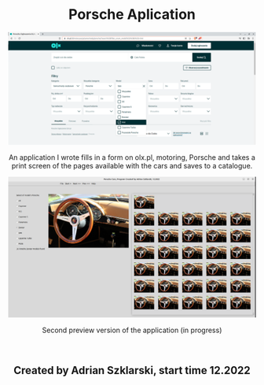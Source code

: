 <h1 align="center">Porsche Aplication</h1>

<img src="images/olx.png" alt="OlxPage">
<br>

<p style="text-align: center">An application I wrote fills in a form on olx.pl, motoring, Porsche and takes a print screen of the pages available with the cars and saves to a catalogue. </p>

<img src="images/app.png" alt="OlxPage">
<br>

<p style="text-align: center">Second preview version of the application (in progress) </p>


<br>
<h2 align="center">Created by Adrian Szklarski, start time 12.2022</h2>

